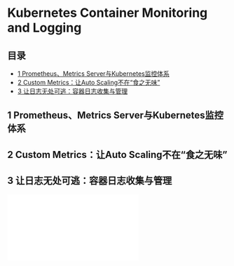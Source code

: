 # Kubernetes Container Monitoring and Logging


## 目录
- [1 Prometheus、Metrics Server与Kubernetes监控体系](#1-prometheusmetrics-server与kubernetes监控体系)
- [2 Custom Metrics：让Auto Scaling不在“食之无味”](#2-custom-metrics让auto-scaling不在食之无味)
- [3 让日志无处可逃：容器日志收集与管理](#3-让日志无处可逃容器日志收集与管理)


## 1 Prometheus、Metrics Server与Kubernetes监控体系


## 2 Custom Metrics：让Auto Scaling不在“食之无味”


## 3 让日志无处可逃：容器日志收集与管理



![09 Q&A](./09%20Q&A.md)